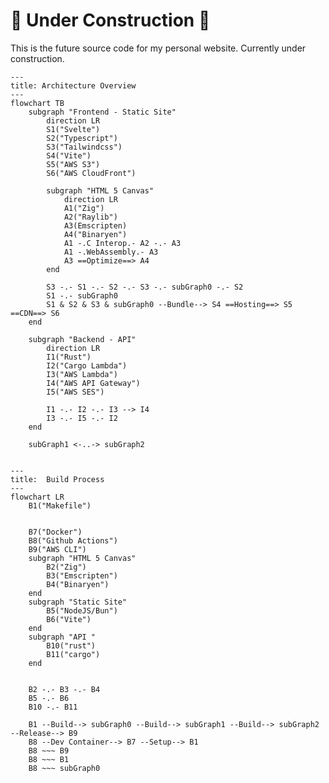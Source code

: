 # 🚧 Under Construction 🚧

This is the future source code for my personal website. Currently under construction.

<!-- https://docs.github.com/en/get-started/writing-on-github/working-with-advanced-formatting/creating-diagrams -->
<!-- https://mermaid.js.org/syntax/flowchart.html -->
```mermaid
---
title: Architecture Overview
---
flowchart TB
    subgraph "Frontend - Static Site"
        direction LR
        S1("Svelte")
        S2("Typescript")
        S3("Tailwindcss")
        S4("Vite")
        S5("AWS S3")
        S6("AWS CloudFront")

        subgraph "HTML 5 Canvas"
            direction LR
            A1("Zig")
            A2("Raylib")
            A3(Emscripten)
            A4("Binaryen")
            A1 -.C Interop.- A2 -.- A3
            A1 -.WebAssembly.- A3
            A3 ==Optimize==> A4
        end

        S3 -.- S1 -.- S2 -.- S3 -.- subGraph0 -.- S2
        S1 -.- subGraph0
        S1 & S2 & S3 & subGraph0 --Bundle--> S4 ==Hosting==> S5 ==CDN==> S6
    end

    subgraph "Backend - API"
        direction LR
        I1("Rust")
        I2("Cargo Lambda")
        I3("AWS Lambda")
        I4("AWS API Gateway")
        I5("AWS SES")

        I1 -.- I2 -.- I3 --> I4
        I3 -.- I5 -.- I2
    end

	subGraph1 <-..-> subGraph2
	
```

```mermaid
---
title:  Build Process
---
flowchart LR
	B1("Makefile")
	

	B7("Docker")
	B8("Github Actions")
	B9("AWS CLI")
    subgraph "HTML 5 Canvas"
        B2("Zig")
        B3("Emscripten")
        B4("Binaryen")
    end
    subgraph "Static Site"
        B5("NodeJS/Bun")
        B6("Vite")
    end
    subgraph "API "
        B10("rust")
        B11("cargo")
    end


    B2 -.- B3 -.- B4
    B5 -.- B6
    B10 -.- B11

    B1 --Build--> subGraph0 --Build--> subGraph1 --Build--> subGraph2 --Release--> B9
    B8 --Dev Container--> B7 --Setup--> B1
    B8 ~~~ B9
    B8 ~~~ B1
    B8 ~~~ subGraph0

```
